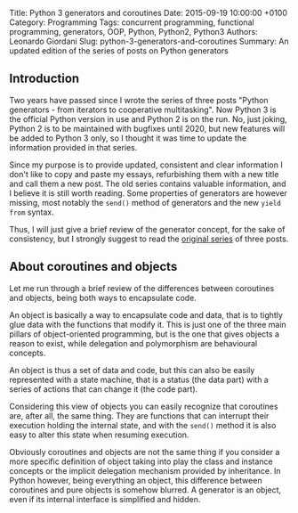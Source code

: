 Title: Python 3 generators and coroutines
Date: 2015-09-19 10:00:00 +0100
Category: Programming
Tags: concurrent programming, functional programming, generators, OOP, Python, Python2, Python3
Authors: Leonardo Giordani
Slug: python-3-generators-and-coroutines
Summary: An updated edition of the series of posts on Python generators

## Introduction

Two years have passed since I wrote the series of three posts "Python generators - from iterators to cooperative multitasking". Now Python 3 is the official Python version in use and Python 2 is on the run. No, just joking, Python 2 is to be maintained with bugfixes until 2020, but new features will be added to Python 3 only, so I thought it was time to update the information provided in that series.

Since my purpose is to provide updated, consistent and clear information I don't like to copy and paste my essays, refurbishing them with a new title and call them a new post. The old series contains valuable information, and I believe it is still worth reading. Some properties of generators are however missing, most notably the `send()` method of generators and the new `yield from` syntax.

Thus, I will just give a brief review of the generator concept, for the sake of consistency, but I strongly suggest to read the [original series](/blog/2013/03/25/python-generators-from-iterators-to-cooperative-multitasking) of three posts.

## About coroutines and objects

Let me run through a brief review of the differences between coroutines and objects, being both ways to encapsulate code.

An object is basically a way to encapsulate code and data, that is to tightly glue data with the functions that modify it. This is just one of the three main pillars of object-oriented programming, but is the one that gives objects a reason to exist, while delegation and polymorphism are behavioural concepts.

An object is thus a set of data and code, but this can also be easily represented with a state machine, that is a status (the data part) with a series of actions that can change it (the code part).

Considering this view of objects you can easily recognize that coroutines are, after all, the same thing. They are functions that can interrupt their execution holding the internal state, and with the `send()` method it is also easy to alter this state when resuming execution.

Obviously coroutines and objects are not the same thing if you consider a more specific definition of object taking into play the class and instance concepts or the implicit delegation mechanism provided by inheritance. In Python however, being everything an object, this difference between coroutines and pure objects is somehow blurred. A generator is an object, even if its internal interface is simplified and hidden. 

